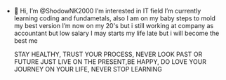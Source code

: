 - 👋 Hi, I’m @ShodowNK2000
   I’m interested in IT field
   I’m currently learning coding and fundametals, also I am on my baby steps to mold my best version 
   I’m now on my 20's but i still working at company as accountant but low salary
   I may starts my life late but i will become the best me
  
  STAY HEALTHY, TRUST YOUR PROCESS, NEVER LOOK PAST OR FUTURE JUST LIVE ON THE PRESENT,BE HAPPY, DO LOVE YOUR JOURNEY ON YOUR LIFE, NEVER STOP LEARNING 

<!---
ShodowNK2000/ShodowNK2000 is a ✨ special ✨ repository because its `README.md` (this file) appears on your GitHub profile.
You can click the Preview link to take a look at your changes.
--->
